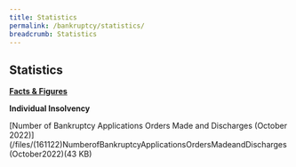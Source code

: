 ```yaml
---
title: Statistics
permalink: /bankruptcy/statistics/
breadcrumb: Statistics
---
```

Statistics
---

<u><b>Facts & Figures</b></u>

**Individual Insolvency**

[Number of Bankruptcy Applications Orders Made and Discharges (October 2022)](/files/(161122)NumberofBankruptcyApplicationsOrdersMadeandDischarges(October2022)(43 KB)